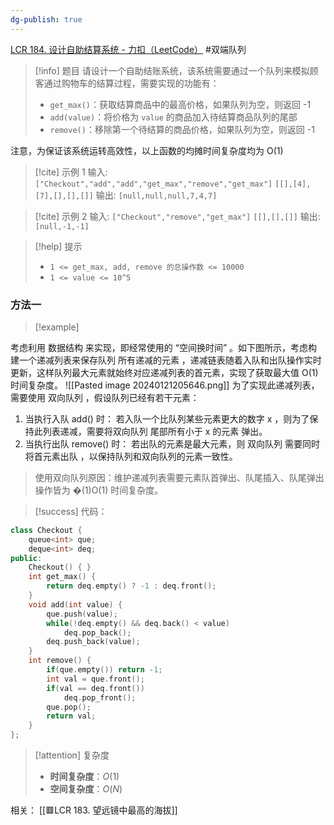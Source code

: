 ```yaml
---
dg-publish: true
---
```

[LCR 184. 设计自助结算系统 - 力扣（LeetCode）](https://leetcode.cn/problems/dui-lie-de-zui-da-zhi-lcof/description/)
#双端队列 
> [!info] 题目
> 请设计一个自助结账系统，该系统需要通过一个队列来模拟顾客通过购物车的结算过程，需要实现的功能有：
>- `get_max()`：获取结算商品中的最高价格，如果队列为空，则返回 -1
>- `add(value)`：将价格为 `value` 的商品加入待结算商品队列的尾部
>- `remove()`：移除第一个待结算的商品价格，如果队列为空，则返回 -1

注意，为保证该系统运转高效性，以上函数的均摊时间复杂度均为 O(1)

> [!cite] 示例 1
> 输入: 
`["Checkout","add","add","get_max","remove","get_max"]`
`[[],[4],[7],[],[],[]]`
输出: `[null,null,null,7,4,7]`

> [!cite] 示例 2
> 输入: 
`["Checkout","remove","get_max"]`
`[[],[],[]]`
输出: `[null,-1,-1]`

> [!help] 提示
> - `1 <= get_max, add, remove 的总操作数 <= 10000`
>- `1 <= value <= 10^5`
### 方法一
> [!example] 

考虑利用 数据结构 来实现，即经常使用的 “空间换时间” 。如下图所示，考虑构建一个递减列表来保存队列 所有递减的元素 ，递减链表随着入队和出队操作实时更新，这样队列最大元素就始终对应递减列表的首元素，实现了获取最大值 O(1) 时间复杂度。
![[Pasted image 20240121205646.png]]
为了实现此递减列表，需要使用 双向队列 ，假设队列已经有若干元素：
1. 当执行入队 add() 时： 若入队一个比队列某些元素更大的数字 x ，则为了保持此列表递减，需要将双向队列 尾部所有小于 x 的元素 弹出。
2. 当执行出队 remove() 时： 若出队的元素是最大元素，则 双向队列 需要同时 将首元素出队 ，以保持队列和双向队列的元素一致性。
> 使用双向队列原因：维护递减列表需要元素队首弹出、队尾插入、队尾弹出操作皆为 �(1)O(1) 时间复杂度。

> [!success] 代码：
```cpp
class Checkout {
    queue<int> que;
    deque<int> deq;
public:
    Checkout() { }
    int get_max() {
        return deq.empty() ? -1 : deq.front();
    }
    void add(int value) {
        que.push(value);
        while(!deq.empty() && deq.back() < value)
            deq.pop_back();
        deq.push_back(value);
    }
    int remove() {
        if(que.empty()) return -1;
        int val = que.front();
        if(val == deq.front())
            deq.pop_front();
        que.pop();
        return val;
    }
};
```
> [!attention] 复杂度
> - **时间复杂度**：$O(1)$
> - **空间复杂度**：$O(N)$

相关：
[[🟥LCR 183. 望远镜中最高的海拔]]
